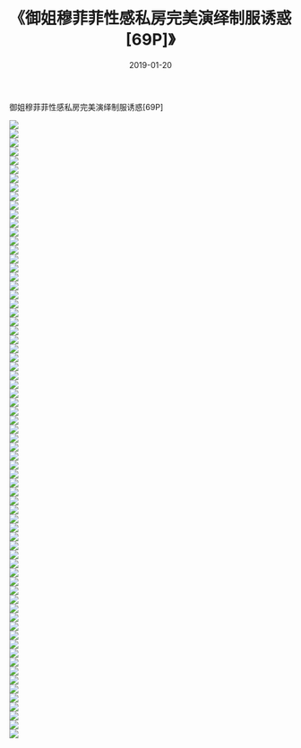 ﻿---
layout: post
title:  《御姐穆菲菲性感私房完美演绎制服诱惑[69P]》
date:   2019-01-20
img: http://pic.660000.xyz/1:/性感/2019/御姐穆菲菲性感私房完美演绎制服诱惑[69P]/000.jpg
categories: [美女, 清纯, 唯美]
---

御姐穆菲菲性感私房完美演绎制服诱惑[69P]

  ![](http://pic.660000.xyz/1:/性感/2019/御姐穆菲菲性感私房完美演绎制服诱惑[69P]/001.jpg) <br> ![](http://pic.660000.xyz/1:/性感/2019/御姐穆菲菲性感私房完美演绎制服诱惑[69P]/002.jpg) <br> ![](http://pic.660000.xyz/1:/性感/2019/御姐穆菲菲性感私房完美演绎制服诱惑[69P]/003.jpg) <br> ![](http://pic.660000.xyz/1:/性感/2019/御姐穆菲菲性感私房完美演绎制服诱惑[69P]/004.jpg) <br> ![](http://pic.660000.xyz/1:/性感/2019/御姐穆菲菲性感私房完美演绎制服诱惑[69P]/005.jpg) <br> ![](http://pic.660000.xyz/1:/性感/2019/御姐穆菲菲性感私房完美演绎制服诱惑[69P]/006.jpg) <br> ![](http://pic.660000.xyz/1:/性感/2019/御姐穆菲菲性感私房完美演绎制服诱惑[69P]/007.jpg) <br> ![](http://pic.660000.xyz/1:/性感/2019/御姐穆菲菲性感私房完美演绎制服诱惑[69P]/008.jpg) <br> ![](http://pic.660000.xyz/1:/性感/2019/御姐穆菲菲性感私房完美演绎制服诱惑[69P]/009.jpg) <br> ![](http://pic.660000.xyz/1:/性感/2019/御姐穆菲菲性感私房完美演绎制服诱惑[69P]/010.jpg) <br> ![](http://pic.660000.xyz/1:/性感/2019/御姐穆菲菲性感私房完美演绎制服诱惑[69P]/011.jpg) <br> ![](http://pic.660000.xyz/1:/性感/2019/御姐穆菲菲性感私房完美演绎制服诱惑[69P]/012.jpg) <br> ![](http://pic.660000.xyz/1:/性感/2019/御姐穆菲菲性感私房完美演绎制服诱惑[69P]/013.jpg) <br> ![](http://pic.660000.xyz/1:/性感/2019/御姐穆菲菲性感私房完美演绎制服诱惑[69P]/014.jpg) <br> ![](http://pic.660000.xyz/1:/性感/2019/御姐穆菲菲性感私房完美演绎制服诱惑[69P]/015.jpg) <br> ![](http://pic.660000.xyz/1:/性感/2019/御姐穆菲菲性感私房完美演绎制服诱惑[69P]/016.jpg) <br> ![](http://pic.660000.xyz/1:/性感/2019/御姐穆菲菲性感私房完美演绎制服诱惑[69P]/017.jpg) <br> ![](http://pic.660000.xyz/1:/性感/2019/御姐穆菲菲性感私房完美演绎制服诱惑[69P]/018.jpg) <br> ![](http://pic.660000.xyz/1:/性感/2019/御姐穆菲菲性感私房完美演绎制服诱惑[69P]/019.jpg) <br> ![](http://pic.660000.xyz/1:/性感/2019/御姐穆菲菲性感私房完美演绎制服诱惑[69P]/020.jpg) <br> ![](http://pic.660000.xyz/1:/性感/2019/御姐穆菲菲性感私房完美演绎制服诱惑[69P]/021.jpg) <br> ![](http://pic.660000.xyz/1:/性感/2019/御姐穆菲菲性感私房完美演绎制服诱惑[69P]/022.jpg) <br> ![](http://pic.660000.xyz/1:/性感/2019/御姐穆菲菲性感私房完美演绎制服诱惑[69P]/023.jpg) <br> ![](http://pic.660000.xyz/1:/性感/2019/御姐穆菲菲性感私房完美演绎制服诱惑[69P]/024.jpg) <br> ![](http://pic.660000.xyz/1:/性感/2019/御姐穆菲菲性感私房完美演绎制服诱惑[69P]/025.jpg) <br> ![](http://pic.660000.xyz/1:/性感/2019/御姐穆菲菲性感私房完美演绎制服诱惑[69P]/026.jpg) <br> ![](http://pic.660000.xyz/1:/性感/2019/御姐穆菲菲性感私房完美演绎制服诱惑[69P]/027.jpg) <br> ![](http://pic.660000.xyz/1:/性感/2019/御姐穆菲菲性感私房完美演绎制服诱惑[69P]/028.jpg) <br> ![](http://pic.660000.xyz/1:/性感/2019/御姐穆菲菲性感私房完美演绎制服诱惑[69P]/029.jpg) <br> ![](http://pic.660000.xyz/1:/性感/2019/御姐穆菲菲性感私房完美演绎制服诱惑[69P]/030.jpg) <br> ![](http://pic.660000.xyz/1:/性感/2019/御姐穆菲菲性感私房完美演绎制服诱惑[69P]/031.jpg) <br> ![](http://pic.660000.xyz/1:/性感/2019/御姐穆菲菲性感私房完美演绎制服诱惑[69P]/032.jpg) <br> ![](http://pic.660000.xyz/1:/性感/2019/御姐穆菲菲性感私房完美演绎制服诱惑[69P]/033.jpg) <br> ![](http://pic.660000.xyz/1:/性感/2019/御姐穆菲菲性感私房完美演绎制服诱惑[69P]/034.jpg) <br> ![](http://pic.660000.xyz/1:/性感/2019/御姐穆菲菲性感私房完美演绎制服诱惑[69P]/035.jpg) <br> ![](http://pic.660000.xyz/1:/性感/2019/御姐穆菲菲性感私房完美演绎制服诱惑[69P]/036.jpg) <br> ![](http://pic.660000.xyz/1:/性感/2019/御姐穆菲菲性感私房完美演绎制服诱惑[69P]/037.jpg) <br> ![](http://pic.660000.xyz/1:/性感/2019/御姐穆菲菲性感私房完美演绎制服诱惑[69P]/038.jpg) <br> ![](http://pic.660000.xyz/1:/性感/2019/御姐穆菲菲性感私房完美演绎制服诱惑[69P]/039.jpg) <br> ![](http://pic.660000.xyz/1:/性感/2019/御姐穆菲菲性感私房完美演绎制服诱惑[69P]/040.jpg) <br> ![](http://pic.660000.xyz/1:/性感/2019/御姐穆菲菲性感私房完美演绎制服诱惑[69P]/041.jpg) <br> ![](http://pic.660000.xyz/1:/性感/2019/御姐穆菲菲性感私房完美演绎制服诱惑[69P]/042.jpg) <br> ![](http://pic.660000.xyz/1:/性感/2019/御姐穆菲菲性感私房完美演绎制服诱惑[69P]/043.jpg) <br> ![](http://pic.660000.xyz/1:/性感/2019/御姐穆菲菲性感私房完美演绎制服诱惑[69P]/044.jpg) <br> ![](http://pic.660000.xyz/1:/性感/2019/御姐穆菲菲性感私房完美演绎制服诱惑[69P]/045.jpg) <br> ![](http://pic.660000.xyz/1:/性感/2019/御姐穆菲菲性感私房完美演绎制服诱惑[69P]/046.jpg) <br> ![](http://pic.660000.xyz/1:/性感/2019/御姐穆菲菲性感私房完美演绎制服诱惑[69P]/047.jpg) <br> ![](http://pic.660000.xyz/1:/性感/2019/御姐穆菲菲性感私房完美演绎制服诱惑[69P]/048.jpg) <br> ![](http://pic.660000.xyz/1:/性感/2019/御姐穆菲菲性感私房完美演绎制服诱惑[69P]/049.jpg) <br> ![](http://pic.660000.xyz/1:/性感/2019/御姐穆菲菲性感私房完美演绎制服诱惑[69P]/050.jpg) <br> ![](http://pic.660000.xyz/1:/性感/2019/御姐穆菲菲性感私房完美演绎制服诱惑[69P]/051.jpg) <br> ![](http://pic.660000.xyz/1:/性感/2019/御姐穆菲菲性感私房完美演绎制服诱惑[69P]/052.jpg) <br> ![](http://pic.660000.xyz/1:/性感/2019/御姐穆菲菲性感私房完美演绎制服诱惑[69P]/053.jpg) <br> ![](http://pic.660000.xyz/1:/性感/2019/御姐穆菲菲性感私房完美演绎制服诱惑[69P]/054.jpg) <br> ![](http://pic.660000.xyz/1:/性感/2019/御姐穆菲菲性感私房完美演绎制服诱惑[69P]/055.jpg) <br> ![](http://pic.660000.xyz/1:/性感/2019/御姐穆菲菲性感私房完美演绎制服诱惑[69P]/056.jpg) <br> ![](http://pic.660000.xyz/1:/性感/2019/御姐穆菲菲性感私房完美演绎制服诱惑[69P]/057.jpg) <br> ![](http://pic.660000.xyz/1:/性感/2019/御姐穆菲菲性感私房完美演绎制服诱惑[69P]/058.jpg) <br> ![](http://pic.660000.xyz/1:/性感/2019/御姐穆菲菲性感私房完美演绎制服诱惑[69P]/059.jpg) <br> ![](http://pic.660000.xyz/1:/性感/2019/御姐穆菲菲性感私房完美演绎制服诱惑[69P]/060.jpg) <br> ![](http://pic.660000.xyz/1:/性感/2019/御姐穆菲菲性感私房完美演绎制服诱惑[69P]/061.jpg) <br> ![](http://pic.660000.xyz/1:/性感/2019/御姐穆菲菲性感私房完美演绎制服诱惑[69P]/062.jpg) <br> ![](http://pic.660000.xyz/1:/性感/2019/御姐穆菲菲性感私房完美演绎制服诱惑[69P]/063.jpg) <br> ![](http://pic.660000.xyz/1:/性感/2019/御姐穆菲菲性感私房完美演绎制服诱惑[69P]/064.jpg) <br> ![](http://pic.660000.xyz/1:/性感/2019/御姐穆菲菲性感私房完美演绎制服诱惑[69P]/065.jpg) <br> ![](http://pic.660000.xyz/1:/性感/2019/御姐穆菲菲性感私房完美演绎制服诱惑[69P]/066.jpg) <br> ![](http://pic.660000.xyz/1:/性感/2019/御姐穆菲菲性感私房完美演绎制服诱惑[69P]/067.jpg) <br> ![](http://pic.660000.xyz/1:/性感/2019/御姐穆菲菲性感私房完美演绎制服诱惑[69P]/068.jpg) <br> ![](http://pic.660000.xyz/1:/性感/2019/御姐穆菲菲性感私房完美演绎制服诱惑[69P]/069.jpg) <br>